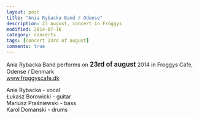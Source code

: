 ```yaml
---
layout: post
title: "Ania Rybacka Band / Odense"
description: 23 august, concert in Froggys
modified: 2014-07-16
category: concerts
tags: [concert 23rd of august]
comments: true
---
```

Ania Rybacka Band performs on <big>**23rd of august**</big> 2014 in Froggys Cafe, Odense / Denmark<br>
<a href="http://froggyscafe.dk">www.froggyscafe.dk</a>

Ania Rybacka - vocal<br>
Łukasz Borowicki - guitar<br>
Mariusz Praśniewski - bass<br>
Karol Domanski - drums<br>
